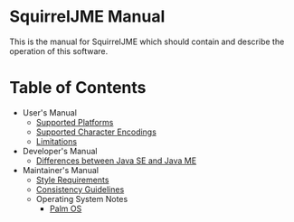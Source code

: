 # SquirrelJME Manual

This is the manual for SquirrelJME which should contain and describe the
operation of this software.

# Table of Contents

 * User's Manual
   * [Supported Platforms](user/platforms.mkd)
   * [Supported Character Encodings](user/encodings.mkd)
   * [Limitations](user/limits.mkd)
 * Developer's Manual
   * [Differences between Java SE and Java ME](developer/differences.mkd)
 * Maintainer's Manual
   * [Style Requirements](maintainer/style.mkd)
   * [Consistency Guidelines](maintainer/consistency.mkd)
   * Operating System Notes
     * [Palm OS](maintainer/os_palmos.mkd)

